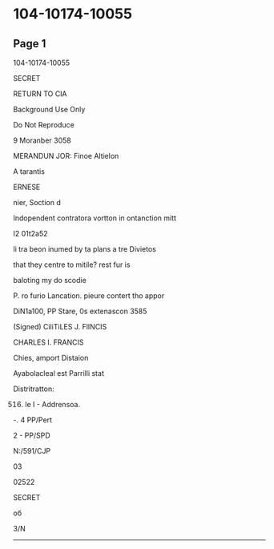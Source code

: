 # 104-10174-10055

## Page 1

104-10174-10055

SECRET

RETURN TO CIA

Background Use Only

Do Not Reproduce

9 Moranber 3058

MERANDUN JOR: Finoe Altielon

A tarantis

ERNESE

nier, Soction d

Indopendent contratora vortton in ontanction mitt

I2 01t2a52

li tra beon inumed by ta plans a tre Divietos

that they centre to mitile? rest fur is

baloting my do scodie

P. ro furio Lancation. pieure contert tho appor

DiN1a100, PP Stare, 0s extenascon 3585

(Signed) CiliTiLES J. FlINCIS

CHARLES I. FRANCIS

Chies, amport Distaion

Ayabolacleal est Parrilli stat

Distritratton:

0516. le I - Addrensoa.

-. 4 PP/Pert

2 - PP/SPD

N:/591/CJP

03

02522

SECRET

об

3/N

---

